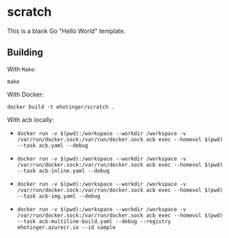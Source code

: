 # scratch

This is a blank Go "Hello World" template.

## Building

With `Make`:

`make`

With Docker:

`docker build -t ehotinger/scratch .`

With acb locally:

- `docker run -v $(pwd):/workspace --workdir /workspace -v /var/run/docker.sock:/var/run/docker.sock acb exec --homevol $(pwd) --task acb.yaml --debug`

- `docker run -v $(pwd):/workspace --workdir /workspace -v /var/run/docker.sock:/var/run/docker.sock acb exec --homevol $(pwd) --task acb-inline.yaml --debug`

- `docker run -v $(pwd):/workspace --workdir /workspace -v /var/run/docker.sock:/var/run/docker.sock acb exec --homevol $(pwd) --task acb-img.yaml --debug`

- `docker run -v $(pwd):/workspace --workdir /workspace -v /var/run/docker.sock:/var/run/docker.sock acb exec --homevol $(pwd) --task acb-multiline-build.yaml --debug --registry ehotinger.azurecr.io --id sample`